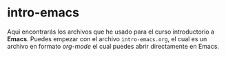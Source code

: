 # intro-emacs
Aquí encontrarás los archivos que he usado para el curso introductorio
a **Emacs**. Puedes empezar con el archivo `intro-emacs.org`, el cual
es un archivo en formato *org-mode* el cual puedes abrir directamente
en Emacs.
